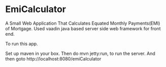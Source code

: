 # EmiCalculator
A Small Web Application That Calculates Equated Monthly Payments(EMI) of Mortgage.
Used vaadin java based server side web framework for front end.

To run this app.

Set up maven in your box.
Then do mvn jetty:run, to run the server.
And then goto http://localhost:8080/emiCalculator
